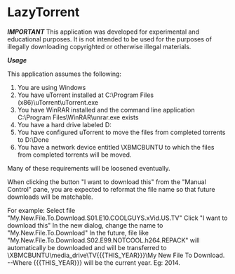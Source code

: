 LazyTorrent
===========

***IMPORTANT***
This application was developed for experimental and educational purposes.  It is not intended to be used for the purposes
of illegally downloading copyrighted or otherwise illegal materials.

***Usage***

This application assumes the following:
1) You are using Windows
2) You have uTorrent installed at C:\Program Files (x86)\uTorrent\uTorrent.exe
3) You have WinRAR installed and the command line application C:\Program Files\WinRAR\unrar.exe exists
4) You have a hard drive labeled D:
5) You have configured uTorrent to move the files from completed torrents to D:\Done
6) You have a network device entitled \\XBMCBUNTU to which the files from completed torrents will be moved.

Many of these requirements will be loosened eventually.

When clicking the button "I want to download this" from the "Manual Control" pane, you are expected to reformat the file
name so that future downloads will be matchable.

For example:
Select file "My.New.File.To.Download.S01.E10.COOLGUYS.xVid.US.TV"
Click "I want to download this"
In the new dialog, change the name to "My.New.File.To.Download"
In the future, file like "My.New.File.To.Download.S02.E99.NOTCOOL.h264.REPACK" will automatically be downloaded and will be 
transferred to \\XBMCBUNTU\media_drive\TV\{{{THIS_YEAR}}}\My New File To Download.
--Where {{{THIS_YEAR}}} will be the current year.  Eg: 2014.
